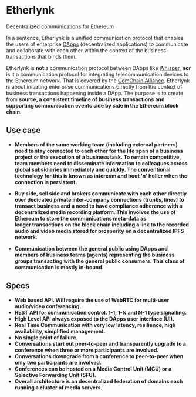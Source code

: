 # Etherlynk
Decentralized communications for Ethereum

In a sentence, Etherlynk is a unified communication protocol that enables the users of enterprise [DApps](https://ethereum.stackexchange.com/questions/383/what-is-a-dapp) (decentralized applications) to communicate and collaborate with each other within the context of the business transactions that binds them.

Etherlynk is <b>not</b> a communication protocol between DApps like [Whisper](https://github.com/ethereum/wiki/wiki/Whisper), <b>nor</b> is it a communication protocol for integrating telecommunication devices to the Ethereum network. That is covered by the [ComChain Alliance](http://www.comchainalliance.org/). Etherlynk is about initiating enterprise communications directly from the context of business transactions happening inside a DApp. The purpose is to create from <b>source<b>, a consistent timeline of business transactions and supporting communication events side by side in the Ethereum block chain.

## Use case
- Members of the same working team (including external partners) need to stay connected to each other for the life span of a business project or the execution of a business task. To remain competitive, team members need to disseminate information to colleagues across global subsidiaries immediately and quickly. The conventional technology for this is known as intercom and hoot 'n' holler when the connection is persistent.

- Buy side, sell side and brokers communicate with each other directly over dedicated private inter-company connections (trunks, lines) to transact business and a need to have compliance adherence with a decentralized media recording platform. This involves the use of Ethereum to store the communications meta-data as ledger transactions on the block chain including a link to the recorded audio and video media stored for prosperity on a decentralized IPFS network.

- Communication between the general public using DApps and members of business teams (agents) representing the business groups transacting with the general public consumers. This class of communication is mostly in-bound.

## Specs
- Web based API. Will require the use of WebRTC for multi-user audio/video conferencing.
- REST API for communication control. 1-1, 1-N and N-1 type signalling.
- High Level API always exposed to the DApps user interface (UI).
- Real Time Communication with very low latency, resilience, high availability, simplified management.
- No single point of failure.
- Conversations start out peer-to-peer and transparently upgrade to a conference when three or more participants are involved.
- Conversations downgrade from a conference to peer-to-peer when only two participants are involved.
- Conferences can be hosted on a Media Control Unit (MCU) or a Selective Forwarding Unit (SFU).
- Overall architecture is an decentralized federation of domains each running a cluster of media servers.





